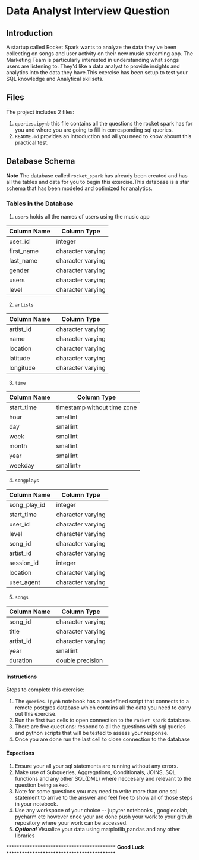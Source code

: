 # Data Analyst Interview Question 

## Introduction

A startup called Rocket Spark wants to analyze the data they've been collecting on songs and user activity on their new music streaming app. The Marketing  Team is particularly interested in understanding what songs users are listening to. 
They'd like a data analyst to provide insights and analytics into the data they have.This exercise has been setup to test your SQL knowledge and Analytical skillsets.
## Files

The project includes 2 files:


1. `queries.ipynb` this file contains all the questions the rocket spark has for you and where you are going to fill in corresponding sql queries.
2. `README.md`  provides an introduction  and all you need to know abount this practical test.

## Database Schema

**Note** The database called `rocket_spark` has already been created and has all the tables and data for you to begin this exercise.This database is a star schema that has been modeled and optimized for analytics.

### Tables in the Database

1. `users`  holds all the names of users using the music app

Column Name  | Column Type
------------- | -------------
user_id  | integer
first_name  | character varying
last_name   | character varying
gender      | character varying
users       | character varying
level       | character varying

2. `artists` 

Column Name  | Column Type
------------- | -------------
artist_id   | character varying
name        | character varying
location    | character varying
latitude    | character varying
longitude   | character varying

3. `time`

Column Name  | Column Type
-------------| -------------
start_time  | timestamp without time zone
hour        | smallint
day         | smallint
week        | smallint
month       | smallint
year        | smallint 
weekday     | smallint+

4. `songplays`

Column Name  | Column Type
------------- | -------------
song_play_id | integer
start_time   | character varying
user_id      | character varying
level        | character varying
song_id      | character varying
artist_id    | character varying
session_id   | integer
location     | character varying
user_agent   | character varying

5. `songs`

Column Name  | Column Type
------------- | -------------
song_id     | character varying
title       | character varying
artist_id   | character varying
year        | smallint
duration    | double precision


#### Instructions

Steps to complete this exercise:

1. The `queries.ipynb` notebook has a predefined script that connects to a remote postgres database which contains all the data you need to carry out this exercise.
3. Run the first two cells to open connection to the `rocket spark` database.
4. There are five questions: respond to all the questions  with sql queries and python scripts that will be tested to assess your response.
5. Once you are done  run the last cell to close connection to the database

#### Expections

1. Ensure your all your sql statements are running without any errors.
2. Make use of Subqueries, Aggregations, Conditionals, JOINS,  SQL functions and any other SQL(DML) where neccesary and relevant to the question being asked.
3. Note for some questions you may need to write more than one sql statement to arrive to the answer and feel free to show all of those steps in your notebook.
4. Use any workspace of your choice -- jupyter notebooks , googlecolab, pycharm etc however once your are done push your work to your github repository where your work can be accessed.
5. **_Optional_** Visualize your data using matplotlib,pandas and any other libraries


  ****************************************** **Good Luck** ******************************************